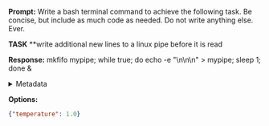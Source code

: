 **Prompt:**
Write a bash terminal command to achieve the following task.
Be concise, but include as much code as needed. Do not write anything else. Ever.

**TASK**
**write additional new lines to a linux pipe before it is read


**Response:**
mkfifo mypipe; while true; do echo -e "\n\n\n" > mypipe; sleep 1; done &

<details><summary>Metadata</summary>

- Duration: 2230 ms
- Datetime: 2024-01-09T10:59:19.950232
- Model: gpt-4-1106-preview

</details>

**Options:**
```json
{"temperature": 1.0}
```


